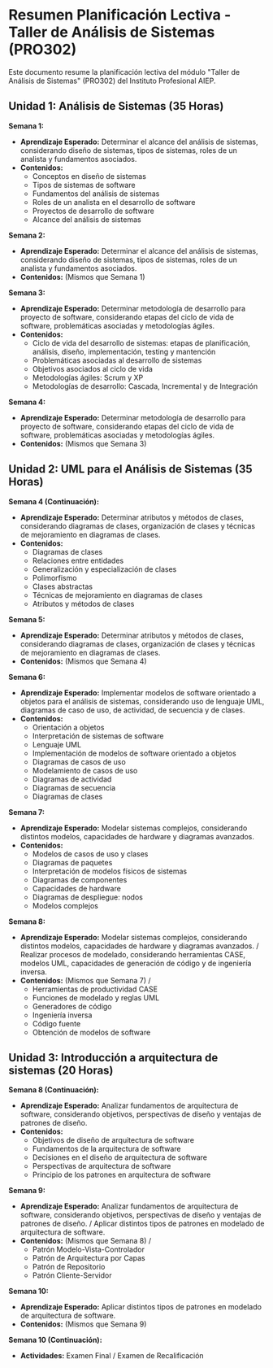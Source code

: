 # Resumen Planificación Lectiva - Taller de Análisis de Sistemas (PRO302)

Este documento resume la planificación lectiva del módulo "Taller de Análisis de Sistemas" (PRO302) del Instituto Profesional AIEP.

## Unidad 1: Análisis de Sistemas (35 Horas)

**Semana 1:**

* **Aprendizaje Esperado:** Determinar el alcance del análisis de sistemas, considerando diseño de sistemas, tipos de sistemas, roles de un analista y fundamentos asociados.
* **Contenidos:**
    * Conceptos en diseño de sistemas
    * Tipos de sistemas de software
    * Fundamentos del análisis de sistemas
    * Roles de un analista en el desarrollo de software
    * Proyectos de desarrollo de software
    * Alcance del análisis de sistemas

**Semana 2:**

* **Aprendizaje Esperado:** Determinar el alcance del análisis de sistemas, considerando diseño de sistemas, tipos de sistemas, roles de un analista y fundamentos asociados.
* **Contenidos:** (Mismos que Semana 1)

**Semana 3:**

* **Aprendizaje Esperado:** Determinar metodología de desarrollo para proyecto de software, considerando etapas del ciclo de vida de software, problemáticas asociadas y metodologías ágiles.
* **Contenidos:**
    * Ciclo de vida del desarrollo de sistemas: etapas de planificación, análisis, diseño, implementación, testing y mantención
    * Problemáticas asociadas al desarrollo de sistemas
    * Objetivos asociados al ciclo de vida
    * Metodologías ágiles: Scrum y XP
    * Metodologías de desarrollo: Cascada, Incremental y de Integración

**Semana 4:**

* **Aprendizaje Esperado:** Determinar metodología de desarrollo para proyecto de software, considerando etapas del ciclo de vida de software, problemáticas asociadas y metodologías ágiles.
* **Contenidos:** (Mismos que Semana 3)

## Unidad 2: UML para el Análisis de Sistemas (35 Horas)

**Semana 4 (Continuación):**

* **Aprendizaje Esperado:** Determinar atributos y métodos de clases, considerando diagramas de clases, organización de clases y técnicas de mejoramiento en diagramas de clases.
* **Contenidos:**
    * Diagramas de clases
    * Relaciones entre entidades
    * Generalización y especialización de clases
    * Polimorfismo
    * Clases abstractas
    * Técnicas de mejoramiento en diagramas de clases
    * Atributos y métodos de clases

**Semana 5:**

* **Aprendizaje Esperado:** Determinar atributos y métodos de clases, considerando diagramas de clases, organización de clases y técnicas de mejoramiento en diagramas de clases.
* **Contenidos:** (Mismos que Semana 4)

**Semana 6:**

* **Aprendizaje Esperado:** Implementar modelos de software orientado a objetos para el análisis de sistemas, considerando uso de lenguaje UML, diagramas de caso de uso, de actividad, de secuencia y de clases.
* **Contenidos:**
    * Orientación a objetos
    * Interpretación de sistemas de software
    * Lenguaje UML
    * Implementación de modelos de software orientado a objetos
    * Diagramas de casos de uso
    * Modelamiento de casos de uso
    * Diagramas de actividad
    * Diagramas de secuencia
    * Diagramas de clases

**Semana 7:**

* **Aprendizaje Esperado:** Modelar sistemas complejos, considerando distintos modelos, capacidades de hardware y diagramas avanzados.
* **Contenidos:**
    * Modelos de casos de uso y clases
    * Diagramas de paquetes
    * Interpretación de modelos físicos de sistemas
    * Diagramas de componentes
    * Capacidades de hardware
    * Diagramas de despliegue: nodos
    * Modelos complejos

**Semana 8:**

* **Aprendizaje Esperado:** Modelar sistemas complejos, considerando distintos modelos, capacidades de hardware y diagramas avanzados. / Realizar procesos de modelado, considerando herramientas CASE, modelos UML, capacidades de generación de código y de ingeniería inversa.
* **Contenidos:** (Mismos que Semana 7) /
    * Herramientas de productividad CASE
    * Funciones de modelado y reglas UML
    * Generadores de código
    * Ingeniería inversa
    * Código fuente
    * Obtención de modelos de software

## Unidad 3: Introducción a arquitectura de sistemas (20 Horas)

**Semana 8 (Continuación):**

* **Aprendizaje Esperado:** Analizar fundamentos de arquitectura de software, considerando objetivos, perspectivas de diseño y ventajas de patrones de diseño.
* **Contenidos:**
    * Objetivos de diseño de arquitectura de software
    * Fundamentos de la arquitectura de software
    * Decisiones en el diseño de arquitectura de software
    * Perspectivas de arquitectura de software
    * Principio de los patrones en arquitectura de software

**Semana 9:**

* **Aprendizaje Esperado:** Analizar fundamentos de arquitectura de software, considerando objetivos, perspectivas de diseño y ventajas de patrones de diseño. / Aplicar distintos tipos de patrones en modelado de arquitectura de software.
* **Contenidos:** (Mismos que Semana 8) /
    * Patrón Modelo-Vista-Controlador
    * Patrón de Arquitectura por Capas
    * Patrón de Repositorio
    * Patrón Cliente-Servidor

**Semana 10:**

* **Aprendizaje Esperado:** Aplicar distintos tipos de patrones en modelado de arquitectura de software.
* **Contenidos:** (Mismos que Semana 9)

**Semana 10 (Continuación):**

* **Actividades:** Examen Final / Examen de Recalificación
